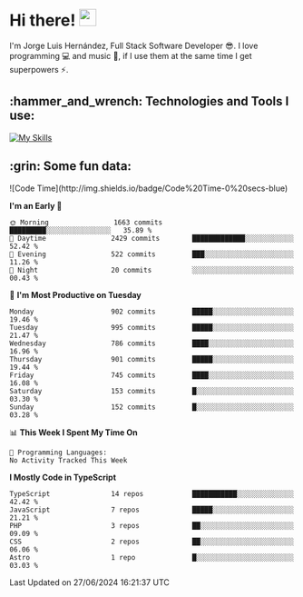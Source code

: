 <h1 align="left">
 <abc>
  <br>Hi there! <img src="https://user-images.githubusercontent.com/42378118/110234147-e3259600-7f4e-11eb-95be-0c4047144dea.gif" width="30"><br>
 </abc>
</h1>

I'm Jorge Luis Hernández, Full Stack Software Developer :sunglasses:. I love programming :computer: and music :musical_score:, if I use them at the same time I get superpowers :zap:. 


<h2 align="left">:hammer_and_wrench: Technologies and Tools I use:</h2>

[![My Skills](https://skillicons.dev/icons?i=js,ts,html,css,py,vue,react,next,nest,postgres,mysql)](https://skillicons.dev)

<h2 align="left">:grin: Some fun data:</h2>
<!--START_SECTION:waka-->
![Code Time](http://img.shields.io/badge/Code%20Time-0%20secs-blue)

**I'm an Early 🐤** 

```text
🌞 Morning                1663 commits        █████████░░░░░░░░░░░░░░░░   35.89 % 
🌆 Daytime                2429 commits        █████████████░░░░░░░░░░░░   52.42 % 
🌃 Evening                522 commits         ███░░░░░░░░░░░░░░░░░░░░░░   11.26 % 
🌙 Night                  20 commits          ░░░░░░░░░░░░░░░░░░░░░░░░░   00.43 % 
```
📅 **I'm Most Productive on Tuesday** 

```text
Monday                   902 commits         █████░░░░░░░░░░░░░░░░░░░░   19.46 % 
Tuesday                  995 commits         █████░░░░░░░░░░░░░░░░░░░░   21.47 % 
Wednesday                786 commits         ████░░░░░░░░░░░░░░░░░░░░░   16.96 % 
Thursday                 901 commits         █████░░░░░░░░░░░░░░░░░░░░   19.44 % 
Friday                   745 commits         ████░░░░░░░░░░░░░░░░░░░░░   16.08 % 
Saturday                 153 commits         █░░░░░░░░░░░░░░░░░░░░░░░░   03.30 % 
Sunday                   152 commits         █░░░░░░░░░░░░░░░░░░░░░░░░   03.28 % 
```


📊 **This Week I Spent My Time On** 

```text
💬 Programming Languages: 
No Activity Tracked This Week
```

**I Mostly Code in TypeScript** 

```text
TypeScript               14 repos            ███████████░░░░░░░░░░░░░░   42.42 % 
JavaScript               7 repos             █████░░░░░░░░░░░░░░░░░░░░   21.21 % 
PHP                      3 repos             ██░░░░░░░░░░░░░░░░░░░░░░░   09.09 % 
CSS                      2 repos             ██░░░░░░░░░░░░░░░░░░░░░░░   06.06 % 
Astro                    1 repo              █░░░░░░░░░░░░░░░░░░░░░░░░   03.03 % 
```




 Last Updated on 27/06/2024 16:21:37 UTC
<!--END_SECTION:waka-->
